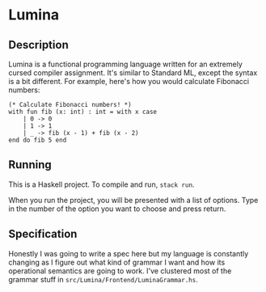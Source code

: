 # Lumina

## Description

Lumina is a functional programming language written for an extremely cursed compiler assignment. It's similar to Standard ML, except the syntax is a bit different. For example, here's how you would calculate Fibonacci numbers:

```
(* Calculate Fibonacci numbers! *)
with fun fib (x: int) : int = with x case
    | 0 -> 0
    | 1 -> 1
    | _ -> fib (x - 1) + fib (x - 2)
end do fib 5 end
```

## Running

This is a Haskell project. To compile and run, `stack run`.

When you run the project, you will be presented with a list of options. Type in the number of the option you want to choose and press return.

## Specification

Honestly I was going to write a spec here but my language is constantly changing as I figure out what kind of grammar I want and how its operational semantics are going to work. I've clustered most of the grammar stuff in `src/Lumina/Frontend/LuminaGrammar.hs`.